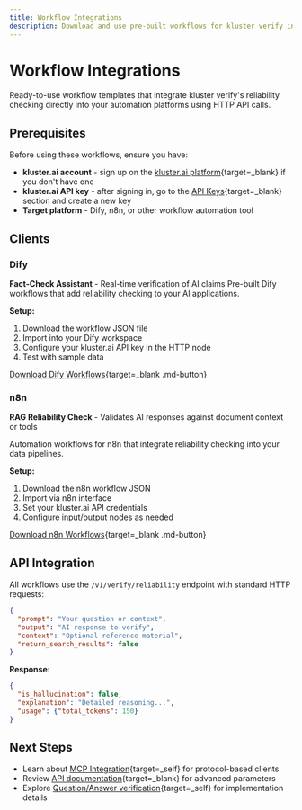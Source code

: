 ```yaml
---
title: Workflow Integrations
description: Download and use pre-built workflows for kluster verify in Dify, n8n, and other platforms using direct API integration.
---
```


# Workflow Integrations

Ready-to-use workflow templates that integrate kluster verify's reliability checking directly into your automation platforms using HTTP API calls.

## Prerequisites

Before using these workflows, ensure you have:

- **kluster.ai account** - sign up on the [kluster.ai platform](https://platform.kluster.ai/signup){target=_blank} if you don't have one
- **kluster.ai API key** - after signing in, go to the [API Keys](https://platform.kluster.ai/apikeys){target=_blank} section and create a new key
- **Target platform** - Dify, n8n, or other workflow automation tool

## Clients

### Dify

**Fact-Check Assistant** - Real-time verification of AI claims
Pre-built Dify workflows that add reliability checking to your AI applications.

<!-- TODO: Add screenshot -->

**Setup:**

1. Download the workflow JSON file
2. Import into your Dify workspace
3. Configure your kluster.ai API key in the HTTP node
4. Test with sample data

[Download Dify Workflows](#){target=_blank .md-button}

### n8n

**RAG Reliability Check** - Validates AI responses against document context or tools 

Automation workflows for n8n that integrate reliability checking into your data pipelines.

<!-- TODO: Add screenshot -->

**Setup:**

1. Download the n8n workflow JSON
2. Import via n8n interface
3. Set your kluster.ai API credentials
4. Configure input/output nodes as needed

[Download n8n Workflows](#){target=_blank .md-button}

## API Integration

All workflows use the `/v1/verify/reliability` endpoint with standard HTTP requests:

```json
{
  "prompt": "Your question or context",
  "output": "AI response to verify", 
  "context": "Optional reference material",
  "return_search_results": false
}
```

**Response:**
```json
{
  "is_hallucination": false,
  "explanation": "Detailed reasoning...",
  "usage": {"total_tokens": 150}
}
```

## Next Steps

- Learn about [MCP Integration](/get-started/verify/reliability/mcp/){target=_self} for protocol-based clients
- Review [API documentation](/api-reference/reference/){target=_blank} for advanced parameters
- Explore [Question/Answer verification](/get-started/verify/reliability/question-answer/){target=_self} for implementation details